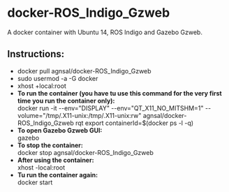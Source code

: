 # docker-ROS_Indigo_Gzweb
A docker container with Ubuntu 14, ROS Indigo and Gazebo Gzweb.

## Instructions:
-  docker pull agnsal/docker-ROS_Indigo_Gzweb
-  sudo usermod -a -G docker <username>
-  xhost +local:root
-  **To run the container (you have tu use this command for the very first time you run the container only):** \
    docker run -it
    --env="DISPLAY"
    --env="QT_X11_NO_MITSHM=1"
    --volume="/tmp/.X11-unix:/tmp/.X11-unix:rw"
    agnsal/docker-ROS_Indigo_Gzweb
    rqt
    export containerId=$(docker ps -l -q)
 -  **To open Gazebo Gzweb GUI:** \
    gazebo
 -  **To stop the container:** \
    docker stop agnsal/docker-ROS_Indigo_Gzweb
 -  **After using the container:** \
    xhost -local:root
 -  **Tu run the container again:** \
    docker start <containerId>
